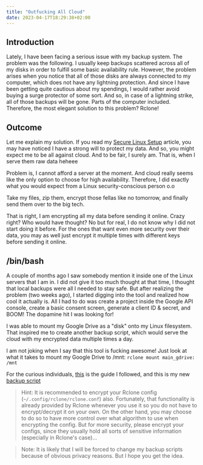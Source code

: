 ```yaml
---
title: "Outfucking All Cloud"
date: 2023-04-17T18:29:38+02:00
---
```


## Introduction

Lately, I have been facing a serious issue with my backup system. The problem
was the following. I usually keep backups scattered across all of my disks in
order to fulfill some basic availability rule. However, the problem arises when
you notice that all of those disks are always connected to my computer, which
does not have any lightning protection. And since I have been getting quite
cautious about my spendings, I would rather avoid buying a surge protector of some
sort. And so, in case of a lightning strike, all of those backups will be gone.
Parts of the computer included. Therefore, the most elegant solution to this
problem? Rclone!

## Outcome

Let me explain my solution. If you read my [Secure Linux
Setup](/posts/secure-linux-setup/) article, you may have noticed I have a
strong will to protect my data. And so, you might expect me to be all against
cloud. And to be fair, I surely am. That is, when I serve them raw data heheee

Problem is, I cannot afford a server at the moment. And cloud really seems like
the only option to choose for high availability. Therefore, I did exactly what
you would expect from a Linux security-conscious person o.o 

Take my files, zip them, encrypt those fellas like no tomorrow, and finally
send them over to the big tech. 

That is right, I am encrypting all my data before sending it online. Crazy right?
Who would have thought? No but for real, I do not know why I did not start doing it
before. For the ones that want even more security over their data, you may as
well just encrypt it multiple times with different keys before sending it
online. 

## /bin/bash

A couple of months ago I saw somebody mention it inside one of the Linux
servers that I am in. I did not give it too much thought at that time, I thought
that local backups were all I needed to stay safe. But after realizing the
problem (two weeks ago), I started digging into the tool and realized how cool
it actually is. All I had to do was create a project inside the Google API
console, create a basic consent screen, generate a client ID & secret, and
BOOM! The dopamine hit I was looking for!

I was able to mount my Google Drive as a "disk" onto my Linux filesystem. That
inspired me to create another backup script, which would serve the cloud with
my encrypted data multiple times a day.  

I am not joking when I say that this tool is fucking awesome! Just look at what
it takes to mount my Google Drive to /mnt: ```rclone mount main_gdrive: /mnt```

For the curious individuals, [this](https://rclone.org/drive/) is the guide I
followed, and this is my new [backup
script](https://gist.github.com/0xdeadbeer/be247747968840f3748ffa7a60d0f0be)

> Hint: It is recommended to encrypt your Rclone config
> (```~/.config/rclone/rclone.conf```) also. Fortunately, that functionality is
> already provided by Rclone whenever you use it so you do not have to
> encrypt/decrypt it on your own. On the other hand, you may choose to do so to
> have more control over what algorithm to use when encrypting the config. But
> for more security, please encrypt your configs, since they usually hold all
> sorts of sensitive information (especially in Rclone's case)...

> Note: It is likely that I will be forced to change my backup scripts
> because of obvious privacy reasons. But I hope you get the idea.


